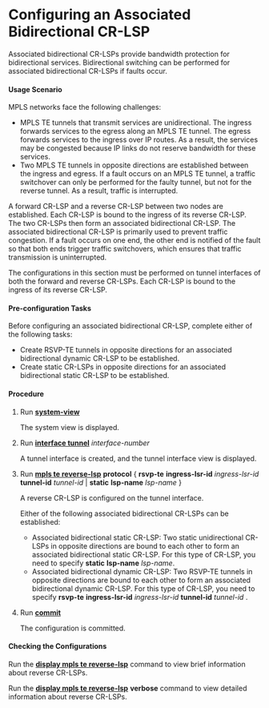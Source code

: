 Configuring an Associated Bidirectional CR-LSP
==============================================

Associated bidirectional CR-LSPs provide bandwidth protection for bidirectional services. Bidirectional switching can be performed for associated bidirectional CR-LSPs if faults occur.

#### Usage Scenario

MPLS networks face the following challenges:

* MPLS TE tunnels that transmit services are unidirectional. The ingress forwards services to the egress along an MPLS TE tunnel. The egress forwards services to the ingress over IP routes. As a result, the services may be congested because IP links do not reserve bandwidth for these services.
* Two MPLS TE tunnels in opposite directions are established between the ingress and egress. If a fault occurs on an MPLS TE tunnel, a traffic switchover can only be performed for the faulty tunnel, but not for the reverse tunnel. As a result, traffic is interrupted.

A forward CR-LSP and a reverse CR-LSP between two nodes are established. Each CR-LSP is bound to the ingress of its reverse CR-LSP. The two CR-LSPs then form an associated bidirectional CR-LSP. The associated bidirectional CR-LSP is primarily used to prevent traffic congestion. If a fault occurs on one end, the other end is notified of the fault so that both ends trigger traffic switchovers, which ensures that traffic transmission is uninterrupted.

The configurations in this section must be performed on tunnel interfaces of both the forward and reverse CR-LSPs. Each CR-LSP is bound to the ingress of its reverse CR-LSP.


#### Pre-configuration Tasks

Before configuring an associated bidirectional CR-LSP, complete either of the following tasks:

* Create RSVP-TE tunnels in opposite directions for an associated bidirectional dynamic CR-LSP to be established.
* Create static CR-LSPs in opposite directions for an associated bidirectional static CR-LSP to be established.

#### Procedure

1. Run [**system-view**](cmdqueryname=system-view)
   
   
   
   The system view is displayed.
2. Run [**interface tunnel**](cmdqueryname=interface+tunnel) *interface-number*
   
   
   
   A tunnel interface is created, and the tunnel interface view is displayed.
3. Run [**mpls te reverse-lsp**](cmdqueryname=mpls+te+reverse-lsp) **protocol** { **rsvp-te** **ingress-lsr-id** *ingress-lsr-id* **tunnel-id** *tunnel-id* | **static** **lsp-name** *lsp-name* }
   
   
   
   A reverse CR-LSP is configured on the tunnel interface.
   
   Either of the following associated bidirectional CR-LSPs can be established:
   
   * Associated bidirectional static CR-LSP: Two static unidirectional CR-LSPs in opposite directions are bound to each other to form an associated bidirectional static CR-LSP. For this type of CR-LSP, you need to specify **static** **lsp-name** *lsp-name*.
   * Associated bidirectional dynamic CR-LSP: Two RSVP-TE tunnels in opposite directions are bound to each other to form an associated bidirectional dynamic CR-LSP. For this type of CR-LSP, you need to specify **rsvp-te** **ingress-lsr-id** *ingress-lsr-id* **tunnel-id** *tunnel-id* .
4. Run [**commit**](cmdqueryname=commit)
   
   
   
   The configuration is committed.

#### Checking the Configurations

Run the [**display mpls te reverse-lsp**](cmdqueryname=display+mpls+te+reverse-lsp) command to view brief information about reverse CR-LSPs.

Run the [**display mpls te reverse-lsp**](cmdqueryname=display+mpls+te+reverse-lsp) **verbose** command to view detailed information about reverse CR-LSPs.